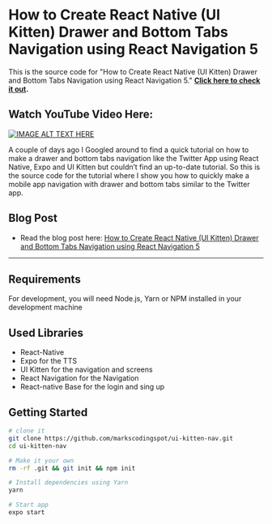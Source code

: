 # How to Create React Native (UI Kitten) Drawer and Bottom Tabs Navigation using React Navigation 5

This is the source code for "How to Create React Native (UI Kitten) Drawer and Bottom Tabs Navigation using React Navigation 5."  **[Click here to check it out](https://bit.ly/3ylPSHk).**

## Watch YouTube Video Here:

[![IMAGE ALT TEXT HERE](https://img.youtube.com/vi/IBJEK5y5f_Q/0.jpg)](https://www.youtube.com/watch?v=IBJEK5y5f_Q)

A couple of days ago I Googled around to find a quick tutorial on how to make a drawer and bottom tabs navigation like the Twitter App using React Native, Expo and UI Kitten but couldn’t find an up-to-date tutorial. So this is the source code for the tutorial where I show you how to quickly make a mobile app navigation with drawer and bottom tabs similar to the Twitter app.

## Blog Post

- Read the blog post here:
  [How to Create React Native (UI Kitten) Drawer and Bottom Tabs Navigation using React Navigation 5](https://markscodingspot.com/how-to-create-react-native-ui-kitten-drawer-and-bottom-tabs-navigation-using-react-navigation-5/)

---

## Requirements

For development, you will need Node.js, Yarn or NPM installed in your development machine

## Used Libraries

+ React-Native
+ Expo for the TTS
+ UI Kitten for the navigation and screens
+ React Navigation for the Navigation
+ React-native Base for the login and sing up



## Getting Started

```sh
# clone it
git clone https://github.com/markscodingspot/ui-kitten-nav.git
cd ui-kitten-nav

# Make it your own
rm -rf .git && git init && npm init

# Install dependencies using Yarn
yarn

# Start app
expo start

```
